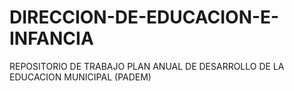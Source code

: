 # DIRECCION-DE-EDUCACION-E-INFANCIA
REPOSITORIO DE TRABAJO PLAN ANUAL DE DESARROLLO DE LA EDUCACION MUNICIPAL (PADEM)
